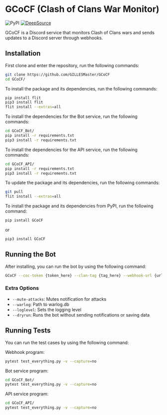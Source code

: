 # GCoCF (Clash of Clans War Monitor)

![PyPI](https://img.shields.io/pypi/v/GCoCF)
[![DeepSource](https://app.deepsource.com/gh/GILLESMaster/GCoCF.svg/?label=active+issues&show_trend=true&token=5CWtOz9ZC0HtjXjUFecmmMys)](https://app.deepsource.com/gh/GILLESMaster/GCoCF/?ref=repository-badge)

GCoCF is a Discord service that monitors Clash of Clans wars and sends updates to a Discord server through webhooks.

## Installation

First clone and enter the repository, run the following commands:

```bash
git clone https://github.com/GILLESMaster/GCoCF
cd GCoCF/
```

To install the package and its dependencies, run the following commands:

```bash
pip install flit
pip3 install flit
flit install --extras=all
```

To install the dependencies for the Bot service, run the following commands:

```bash
cd GCoCF_Bot/
pip install -r requirements.txt
pip3 install -r requirements.txt
```

To install the dependencies for the API service, run the following commands:

```bash
cd GCoCF_API/
pip install -r requirements.txt
pip3 install -r requirements.txt
```

To update the package and its dependencies, run the following commands:

```bash
git pull
flit install --extras=all
```

To install the package and its dependencies from PyPI, run the following command:

```bash
pip isntall GCoCF
```
or
```bash
pip3 install GCoCF
```

## Running the Bot

After installing, you can run the bot by using the following command:

```bash
GCoCF --coc-token {token_here} --clan-tag {tag_here} --webhook-url {url_here}
```

### Extra Options

- ```--mute-attacks```: Mutes notification for attacks
- ```--warlog```: Path to warlog.db
- ```--loglevel```: Sets the logging level
- ```--dryrun```: Runs the bot without sending notifications or saving data

## Running Tests

You can run the test cases by using the following command:

Webhook program:

```bash
pytest test_everything.py -v --capture=no
```

Bot service program:

```bash
cd GCoCF_Bot/
pytest test_everything.py -v --capture=no
```

API service program:

```bash
cd GCoCF_API/
pytest test_everything.py -v --capture=no
```